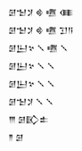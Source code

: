 <div class='block'>
<div class='line'>𒌆𒈠𒋡 𒄵 𒍠 𒈪</div>
<div class='line'>𒌆𒈠𒋡 𒄵 𒍠 𒋛𒀀</div>
<div class='line'>𒌆𒌨𒆳 𒑳 𒍠 𒑳</div>
<div class='line'>𒌆𒌨𒆳 𒑳 𒑳</div>
<div class='line'>𒌆𒌨𒆳 𒑳 𒑳</div>
<div class='line'>𒌆𒈠𒋡 𒑳 𒑳</div>
<div class='line'>𒐈 𒌆𒃼𒉺</div>
<div class='line'>𒈫 𒌆</div>
</div>